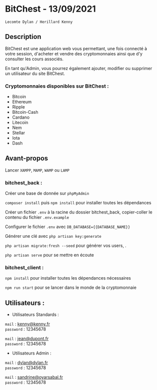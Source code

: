 # BitChest - 13/09/2021

`Lecomte Dylan / Herillard Kenny`

## Description

BitChest est une application web vous permettant, une fois connecté à votre session, d'acheter et vendre des cryptomonnaies ainsi que d'y consulter les cours associés. 

En tant qu'Admin, vous pourrez également ajouter, modifier ou supprimer un utilisateur du site BitChest.

### Cryptomonnaies disponibles sur BitChest :
- Bitcoin
- Ethereum
- Ripple
- Bitcoin-Cash
- Cardano
- Litecoin
- Nem
- Stellar
- Iota
- Dash

## Avant-propos

Lancer `XAMPP`, `MAMP`, `WAMP` ou `LAMP`

### bitchest_back :

Créer une base de donnée sur `phpMyAdmin`

`composer install` puis `npm install` pour installer toutes les dépendances

Créer un fichier `.env` à la racine du dossier bitchest_back, copier-coller le contenu du fichier `.env.example`

Configurer le fichier `.env` avec `DB_DATABASE={{DATABASE_NAME}}`

Générer une clé avec `php artisan key:generate`

`php artisan migrate:fresh --seed` pour générer vos users, .

`php artisan serve` pour se mettre en écoute 

### bitchest_client :

`npm install` pour installer toutes les dépendances nécessaires

`npm run start` pour se lancer dans le monde de la cryptomonnaie

## Utilisateurs :

- Utilisateurs Standards : </br>

`mail` : kenny@kenny.fr </br>
`password` : 12345678

`mail` : jean@dupont.fr </br>
`password` : 12345678

- Utilisateurs Admin : </br>

`mail` : dylan@dylan.fr </br>
`password` : 12345678

`mail` : sandrine@oyarsabal.fr </br>
`password` : 12345678
